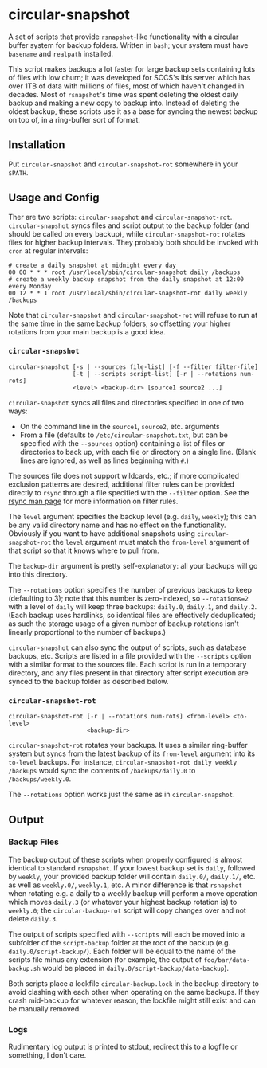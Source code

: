 # circular-snapshot

A set of scripts that provide `rsnapshot`-like functionality with a circular
buffer system for backup folders. Written in `bash`; your system must have
`basename` and `realpath` installed.

This script makes backups a lot faster for large backup sets containing lots of
files with low churn; it was developed for SCCS's Ibis server which has over 1TB
of data with millions of files, most of which haven't changed in decades. Most of
`rsnapshot`'s time was spent deleting the oldest daily backup and making a new
copy to backup into.  Instead of deleting the oldest backup, these scripts use
it as a base for syncing the newest backup on top of, in a ring-buffer sort of
format.

## Installation

Put `circular-snapshot` and `circular-snapshot-rot` somewhere in your `$PATH`.

## Usage and Config

Ther are two scripts: `circular-snapshot` and `circular-snapshot-rot`.
`circular-snapshot` syncs files and script output to the backup folder (and
should be called on every backup), while `circular-snapshot-rot` rotates files
for higher backup intervals. They probably both should be invoked with `cron` at
regular intervals:

```
# create a daily snapshot at midnight every day
00 00 * * * root /usr/local/sbin/circular-snapshot daily /backups
# create a weekly backup snapshot from the daily snapshot at 12:00 every Monday
00 12 * * 1 root /usr/local/sbin/circular-snapshot-rot daily weekly /backups
```

Note that `circular-snapshot` and `circular-snapshot-rot` will refuse to run at
the same time in the same backup folders, so offsetting your higher rotations
from your main backup is a good idea.

### `circular-snapshot`

```
circular-snapshot [-s | --sources file-list] [-f --filter filter-file]
                  [-t | --scripts script-list] [-r | --rotations num-rots]
                  <level> <backup-dir> [source1 source2 ...]
```

`circular-snapshot` syncs all files and directories specified in one of two ways:

- On the command line in the `source1`, `source2`, etc. arguments
- From a file (defaults to `/etc/circular-snapshot.txt`, but can be specified
  with the `--sources` option) containing a list of files or directories to back
  up, with each file or directory on a single line. (Blank lines are ignored, as
  well as lines beginning with `#`.)

The sources file does not support wildcards, etc.; if more complicated exclusion
patterns are desired, additional filter rules can be provided directly to
`rsync` through a file specified with the `--filter` option. See the [rsync man
page](https://man7.org/linux/man-pages/man1/rsync.1.html#FILTER_RULES) for more
information on filter rules. 

The `level` argument specifies the backup level (e.g. `daily`, `weekly`); this
can be any valid directory name and has no effect on the functionality.
Obviously if you want to have additional snapshots using `circular-snapshot-rot`
the `level` argument must match the `from-level` argument of that script so that
it knows where to pull from.

The `backup-dir` argument is pretty self-explanatory: all your backups will go
into this directory.

The `--rotations` option specifies the number of previous backups to keep
(defaulting to 3); note that this number is zero-indexed, so `--rotations=2`
with a level of `daily` will keep three backups: `daily.0`, `daily.1`, and
`daily.2`. (Each backup uses hardlinks, so identical files are effectively
deduplicated; as such the storage usage of a given number of backup rotations
isn't linearly proportional to the number of backups.)

`circular-snapshot` can also sync the output of scripts, such as database
backups, etc. Scripts are listed in a file provided with the `--scripts` option
with a similar format to the sources file. Each script is run in a temporary
directory, and any files present in that directory after script execution are 
synced to the backup folder as described below.

### `circular-snapshot-rot`

```
circular-snapshot-rot [-r | --rotations num-rots] <from-level> <to-level>
                      <backup-dir>
```

`circular-snapshot-rot` rotates your backups. It uses a similar ring-buffer
system but syncs from the latest backup of its `from-level` argument into its
`to-level` backups. For instance, `circular-snapshot-rot daily weekly /backups`
would sync the contents of `/backups/daily.0` to `/backups/weekly.0`.

The `--rotations` option works just the same as in `circular-snapshot`.

## Output

### Backup Files

The backup output of these scripts when properly configured is almost identical
to standard `rsnapshot`. If your lowest backup set is `daily`, followed by
`weekly`, your provided backup folder will contain `daily.0/`, `daily.1/`, etc.
as well as `weekly.0/`, `weekly.1`, etc. A minor difference is that `rsnapshot`
when rotating e.g. a daily to a weekly backup will perform a move operation
which moves `daily.3` (or whatever your highest backup rotation is) to
`weekly.0`; the `circular-backup-rot` script will copy changes over and not
delete `daily.3`.

The output of scripts specified with `--scripts` will each be moved into a
subfolder of the `script-backup` folder at the root of the backup (e.g.
`daily.0/script-backup/`). Each folder will be equal to the name of the scripts
file minus any extension (for example, the output of `foo/bar/data-backup.sh`
would be placed in `daily.0/script-backup/data-backup`).

Both scripts place a lockfile `circular-backup.lock` in the backup directory to
avoid clashing with each other when operating on the same backups. If they crash
mid-backup for whatever reason, the lockfile might still exist and can be
manually removed.

### Logs

Rudimentary log output is printed to stdout, redirect this to a logfile or
something, I don't care.
